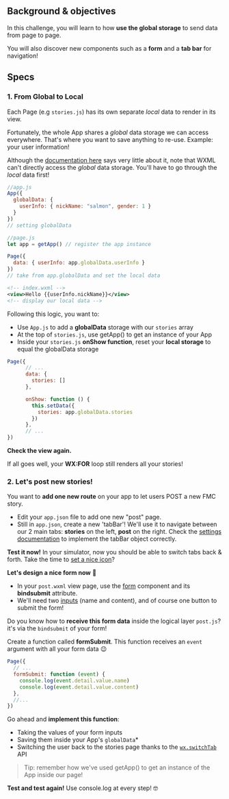 ## Background & objectives

In this challenge, you will learn to how **use the global storage** to send data from page to page.

You will also discover new components such as a **form** and a **tab bar** for navigation!

## Specs

### 1. From Global to Local

Each Page (e.g `stories.js`) has its own separate *local* data to render in its view.

Fortunately, the whole App shares a *global* data storage we can access everywhere. That's where you want to save anything to re-use. Example: your user information!

Although the [documentation here](https://developers.weixin.qq.com/miniprogram/en/dev/framework/app-service/app.html) says very little about it, note that WXML can't directly access the *global* data storage. You'll have to go through the *local* data first!

```js
//app.js
App({
  globalData: {
    userInfo: { nickName: "salmon", gender: 1 }
  }
})
// setting globalData
```

```js
//page.js
let app = getApp() // register the app instance

Page({
  data: { userInfo: app.globalData.userInfo }
})
// take from app.globalData and set the local data
```

```xml
<!-- index.wxml -->
<view>Hello {{userInfo.nickName}}</view>
<!-- display our local data -->
```

Following this logic, you want to:

- Use `App.js` to add a **globalData** storage with our `stories` array
- At the top of `stories.js`, use getApp() to get an instance of your App
- Inside your `stories.js` **onShow function**, reset your **local storage** to equal the globalData storage

```js
Page({ 
      // ...
      data: {
        stories: []
      },

      onShow: function () {
        this.setData({
          stories: app.globalData.stories
        })
      },  
      // ... 
})
```

**Check the view again.**

If all goes well, your **WX:FOR** loop still renders all your stories!

### 2. Let's post new stories!

You want to **add one new route** on your app to let users POST a new FMC story.

- Edit your `app.json` file to add one new "post" page.
- Still in `app.json`, create a new 'tabBar'! We'll use it to navigate between our 2 main tabs: **stories** on the left, **post** on the right. Check the [settings documentation](https://developers.weixin.qq.com/miniprogram/en/dev/framework/config.html) to implement the tabBar object correctly.

**Test it now!** In your simulator, now you should be able to switch tabs back & forth. Take the time to [set a nice icon](https://www.iconfont.cn/)?

**Let's design a nice form now** 🎨

- In your `post.wxml` view page, use the [form](https://developers.weixin.qq.com/miniprogram/en/dev/component/form.html) component and its **bindsubmit** attribute.
- We'll need two [inputs](https://developers.weixin.qq.com/miniprogram/en/dev/component/input.html) (name and content), and of course one button to submit the form!

Do you know how to **receive this form data** inside the logical layer `post.js`? it's via the `bindsubmit` of your form!

Create a function called **formSubmit**. This function receives an `event` argument with all your form data 😉

```js
Page({
  // ...
  formSubmit: function (event) {
    console.log(event.detail.value.name)
    console.log(event.detail.value.content)
  },
  //...
})
```

Go ahead and **implement this function**:

- Taking the values of your form inputs
- Saving them inside your App's `globalData`*
- Switching the user back to the stories page thanks to the [`wx.switchTab`](https://developers.weixin.qq.com/miniprogram/en/dev/api/route/wx.switchTab.html) API

> Tip: remember how we've used getApp() to get an instance of the App inside our page!

**Test and test again!** Use console.log at every step! 🤓